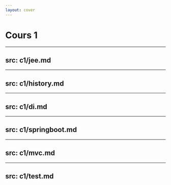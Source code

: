 ```yaml
---
layout: cover
---
```


# Cours 1

---
src: c1/jee.md
---

---
src: c1/history.md
---

---
src: c1/di.md
---

---
src: c1/springboot.md
---

---
src: c1/mvc.md
---

---
src: c1/test.md
---
